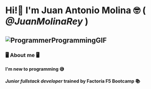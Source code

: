 # Hi!👋 I'm Juan Antonio Molina 🤓 ( *@JuanMolinaRey* ) 

## ![ProgrammerProgrammingGIF](https://github.com/JuanMolinaRey/JuanMolinaRey/assets/169648270/bee029d5-d9d5-4834-8222-fe385fc1e534)


### 🖥️ About me 🖥️
#### I'm new to programming 😅
#### *Junior fullstack developer* trained by Factoría F5 Bootcamp 📚
